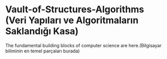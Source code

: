 # Vault-of-Structures-Algorithms (Veri Yapıları ve Algoritmaların Saklandığı Kasa)
The fundamental building blocks of computer science are here.(Bilgisayar biliminin en temel parçaları burada)
